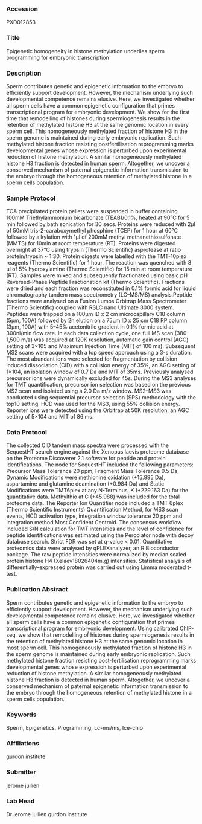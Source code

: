 ### Accession
PXD012853

### Title
Epigenetic homogeneity in histone methylation underlies sperm programming for embryonic transcription

### Description
Sperm contributes genetic and epigenetic information to the embryo to efficiently support development. However, the mechanism underlying such developmental competence remains elusive. Here, we investigated whether all sperm cells have a common epigenetic configuration that primes transcriptional program for embryonic development. We show for the first time that remodelling of histones during spermiogenesis results in the retention of methylated histone H3 at the same genomic location in every sperm cell. This homogeneously methylated fraction of histone H3 in the sperm genome is maintained during early embryonic replication. Such methylated histone fraction resisting postfertilisation reprogramming marks developmental genes whose expression is perturbed upon experimental reduction of histone methylation. A similar homogeneously methylated histone H3 fraction is detected in human sperm. Altogether, we uncover a conserved mechanism of paternal epigenetic information transmission to the embryo through the homogeneous retention of methylated histone in a sperm cells population.

### Sample Protocol
TCA precipitated protein pellets were suspended in buffer containing 100mM Triethylammonium bicarbonate (TEAB)/0.1%, heated at 90°C for 5 min followed by bath sonication for 30 secs. Proteins were reduced with 2μl of 50mM tris-2-caraboxymethyl phosphine (TCEP) for 1 hour at 60°C followed by alkylation with 1μl of 200mM methyl methanethiosulfonate (MMTS) for 10min at room temperature (RT). Proteins were digested overnight at 37°C using trypsin (Thermo Scientific) asprotease at ratio protein/trypsin ~ 1:30. Protein digests were labelled with the TMT-10plex reagents (Thermo Scientific) for 1 hour. The reaction was quenched with 8 μl of 5% hydroxylamine (Thermo Scientific) for 15 min at room temperature (RT). Samples were mixed and subsequently fractionated using basic pH Reversed-Phase Peptide Fractionation kit (Thermo Scientific). Fractions were dried and each fraction was reconstituted in 0.1% formic acid for liquid chromatography tandem mass spectrometry (LC–MS/MS) analysis.Peptide fractions were analysed on a Fusion Lumos Orbitrap Mass Spectrometer (Thermo Scientific) coupled with RSLC nano Ultimate 3000 system. Peptides were trapped on a 100μm ID x 2 cm microcapillary C18 column (5µm, 100A) followed by 2h elution on a 75μm ID x 25 cm C18 RP column (3µm, 100A) with 5–45% acetonitrile gradient in 0.1% formic acid at 300nl/min flow rate. In each data collection cycle, one full MS scan (380–1,500 m/z) was acquired at 120K resolution, automatic gain control (AGC) setting of 3×105 and Maximum Injection Time (MIT) of 100 ms). Subsequent MS2 scans were acquired with a top speed approach using a 3-s duration. The most abundant ions were selected for fragmentation by collision induced dissociation (CID) with a collision energy of 35%, an AGC setting of 1×104, an isolation window of 0.7 Da and MIT of 35ms. Previously analysed precursor ions were dynamically excluded for 45s. During the MS3 analyses for TMT quantification, precursor ion selection was based on the previous MS2 scan and isolated using a 2.0 Da m/z window. MS2–MS3 was conducted using sequential precursor selection (SPS) methodology with the top10 setting. HCD was used for the MS3, using 55% collision energy. Reporter ions were detected using the Orbitrap at 50K resolution, an AGC setting of 5×104 and MIT of 86 ms.

### Data Protocol
The collected CID tandem mass spectra were processed with the SequestHT search engine against the Xenopus laevis proteome database on the Proteome Discoverer 2.1 software for peptide and protein identifications. The node for SequestHT included the following parameters: Precursor Mass Tolerance 20 ppm, Fragment Mass Tolerance 0.5 Da, Dynamic Modifications were methionine oxidation (+15.995 Da), aspartamine and glutamine deamination (+0.984 Da) and Static Modifications were TMT6plex at any N-Terminus, K (+229.163 Da) for the quantitative data. Methylthio at C (+45.988) was included for the total proteome data. The Reporter Ion Quantifier node included a TMT 6plex (Thermo Scientific Instruments) Quantification Method, for MS3 scan events, HCD activation type, integration window tolerance 20 ppm and integration method Most Confident Centroid. The consensus workflow included S/N calculation for TMT intensities and the level of confidence for peptide identifications was estimated using the Percolator node with decoy database search. Strict FDR was set at q-value < 0.01. Quantitative proteomics data were analysed by qPLEXanalyzer, an R Bioconductor package. The raw peptide intensities were normalized by median scaled protein histone H4 (Xelaev18026404m.g) intensities. Statistical analysis of differentially-expressed protein was carried out using Limma moderated t-test.

### Publication Abstract
Sperm contributes genetic and epigenetic information to the embryo to efficiently support development. However, the mechanism underlying such developmental competence remains elusive. Here, we investigated whether all sperm cells have a common epigenetic configuration that primes transcriptional program for embryonic development. Using calibrated ChIP-seq, we show that remodelling of histones during spermiogenesis results in the retention of methylated histone H3 at the same genomic location in most sperm cell. This homogeneously methylated fraction of histone H3 in the sperm genome is maintained during early embryonic replication. Such methylated histone fraction resisting post-fertilisation reprogramming marks developmental genes whose expression is perturbed upon experimental reduction of histone methylation. A similar homogeneously methylated histone H3 fraction is detected in human sperm. Altogether, we uncover a conserved mechanism of paternal epigenetic information transmission to the embryo through the homogeneous retention of methylated histone in a sperm cells population.

### Keywords
Sperm, Epigenetics, Programming, Lc-ms/ms, Ice-chip

### Affiliations
gurdon institute

### Submitter
jerome jullien

### Lab Head
Dr jerome jullien
gurdon institute


